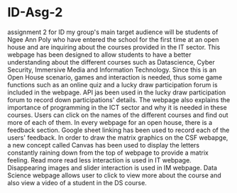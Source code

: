 # ID-Asg-2
assignment 2 for ID
my group's main target audience will be students of Ngee Ann Poly who have entered the school for the first time at an open house and are inquiring about the courses provided in the IT sector. This webpage has been designed to allow students to have a better understanding about the different courses such as Datascience, Cyber Security, Immersive Media and Information Technology. Since this is an Open House scenario, games and interaction is needed, thus some game functions such as an online quiz and a lucky draw participation forum is included in the webpage. API jas been used in the lucky draw participation forum to record down participations' details. The webpage also explains the importance of programming in the ICT sector and why it is needed in these courses. Users can click on the names of the different courses and find out more of each of them. In every webpage for an open house, there is a feedback section. Google sheet linking has been used to record each of the users' feedback.
In order to draw the matrix graphics on the CSF webapge, a new concept called Canvas has been used to display the letters constantly raining down from the top of webpage to provide a matrix feeling.
Read more read less interaction is used in IT webpage.
Disappearing images and slider interaction is used in IM webpage.
Data Science webpage allows user to click to view more about the course and also view a video of a student in the DS course.
